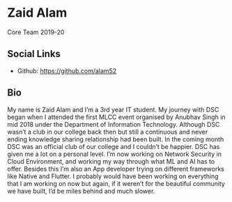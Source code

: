 # Zaid Alam
Core Team 2019-20

## Social Links
- Github: https://github.com/alam52

## Bio

My name is Zaid Alam and I’m a 3rd year IT student. My journey with DSC began when I attended the first MLCC event organised by Anubhav Singh in mid 2018 under the Department of Information Technology. Although DSC wasn’t a club in our college back then but still a continuous and never ending knowledge sharing relationship had been built. In the coming month DSC was an official club of our college and I couldn’t be happier. DSC has given me a lot on a personal level. I’m now working on Network Security in Cloud Environment, and working my way through what ML and AI has to offer. Besides this I’m also an App developer trying on different frameworks like Native and Flutter. I probably would have been working on everything that I am working on now but again, if it weren’t for the beautiful community we have built, I’d be miles behind and much slower. 
